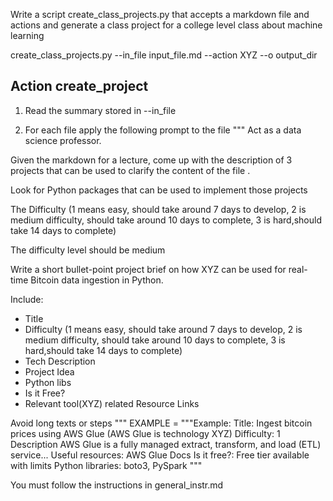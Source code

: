 Write a script create_class_projects.py that accepts a markdown file and actions
and generate a class project for a college level class about machine learning

create_class_projects.py --in_file input_file.md --action XYZ --o output_dir

## Action create_project

1) Read the summary stored in --in_file 

2) For each file apply the following prompt to the file
  """
  Act as a data science professor.

  Given the markdown for a lecture, come up with the description of 3 projects
  that can be used to clarify the content of the file .

  Look for Python packages that can be used to implement those projects

  The Difficulty (1 means easy, should take around 7 days to develop, 2 is medium difficulty, should take around 10 days to complete, 3 is hard,should take 14 days to complete)

  The difficulty level should be medium

Write a short bullet-point project brief on how XYZ can be
used for real-time Bitcoin data ingestion in Python.

Include:

- Title
- Difficulty (1 means easy, should take around 7 days to develop, 2 is medium difficulty, should take around 10 days to complete, 3 is hard,should take 14 days to complete)
- Tech Description
- Project Idea
- Python libs
- Is it Free?
- Relevant tool(XYZ) related Resource Links

Avoid long texts or steps
"""
EXAMPLE = """Example:
Title: Ingest bitcoin prices using AWS Glue (AWS Glue is technology XYZ)
Difficulty: 1
Description
AWS Glue is a fully managed extract, transform, and load (ETL) service...
Useful resources: AWS Glue Docs
Is it free?: Free tier available with limits
Python libraries: boto3, PySpark
"""

You must follow the instructions in general_instr.md
